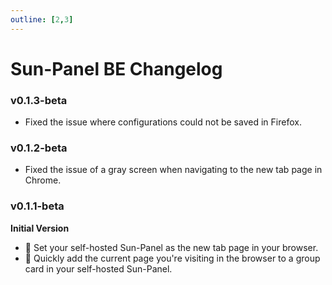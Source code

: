 ```yaml
---
outline: [2,3]
---
```


# Sun-Panel BE Changelog

### v0.1.3-beta <Badge type="tip" text="2024-07-24" />

- Fixed the issue where configurations could not be saved in Firefox.

### v0.1.2-beta <Badge type="tip" text="2024-07-24" />

- Fixed the issue of a gray screen when navigating to the new tab page in Chrome.

### v0.1.1-beta <Badge type="tip" text="2024-07-24" />

**Initial Version**
- 🚅 Set your self-hosted Sun-Panel as the new tab page in your browser.
- 🍰 Quickly add the current page you're visiting in the browser to a group card in your self-hosted Sun-Panel.
